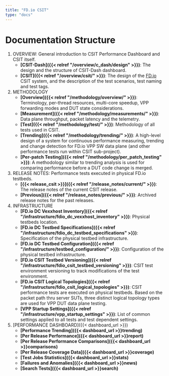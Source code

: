```yaml
---
title: "FD.io CSIT"
type: "docs"
---
```


# Documentation Structure

1. OVERVIEW: General introduction to CSIT Performance Dashboard and CSIT itself.
   - **[CSIT-Dash]({{< relref "/overview/c_dash/design" >}})**: The design and
     the structure of CSIT-Dash dashboard.
   - **[CSIT]({{< relref "/overview/csit/" >}})**: The design of the
     [FD.io](https://fd.io/) CSIT system, and the description of the test
     scenarios, test naming and test tags.
2. METHODOLOGY
   - **[Overview]({{< relref "/methodology/overview/" >}})**: Terminology,
     per-thread resources, multi-core speedup, VPP forwarding modes and DUT
     state considerations.
   - **[Measurement]({{< relref "/methodology/measurements/" >}})**: Data plane
     throughput, packet latency and the telemetry.
   - **[Test]({{< relref "/methodology/test/" >}})**: Methodology of all tests
     used in CSIT.
   - **[Trending]({{< relref "/methodology/trending/" >}})**: A high-level
     design of a system for continuous performance measuring, trending and
     change detection for FD.io VPP SW data plane (and other performance tests
     run within CSIT sub-project).
   - **[Per-patch Testing]({{< relref "/methodology/per_patch_testing" >}})**:
     A methodology similar to trending analysis is used for comparing
     performance before a DUT code change is merged.
3. RELEASE NOTES: Performance tests executed in physical FD.io testbeds.
   - **[{{< release_csit >}}]({{< relref "/release_notes/current/" >}})**: The
     release notes of the current CSIT release.
   - **[Previous]({{< relref "/release_notes/previous/" >}})**: Archived release
     notes for the past releases.
4. INFRASTRUCTURE
   - **[FD.io DC Vexxhost Inventory]({{< relref "/infrastructure/fdio_dc_vexxhost_inventory" >}})**:
     Physical testbeds location.
   - **[FD.io DC Testbed Specifications]({{< relref "/infrastructure/fdio_dc_testbed_specifications" >}})**:
     Specification of the physical testbed infrastructure.
   - **[FD.io DC Testbed Configuration]({{< relref "/infrastructure/testbed_configuration/" >}})**:
     Configuration of the physical testbed infrastructure.
   - **[FD.io CSIT Testbed Versioning]({{< relref "/infrastructure/fdio_csit_testbed_versioning" >}})**:
     CSIT test environment versioning to track modifications of the test
     environment.
   - **[FD.io CSIT Logical Topologies]({{< relref "/infrastructure/fdio_csit_logical_topologies" >}})**:
     CSIT performance tests are executed on physical testbeds. Based on the
     packet path thru server SUTs, three distinct logical topology types are
     used for VPP DUT data plane testing.
   - **[VPP Startup Settings]({{< relref "/infrastructure/vpp_startup_settings" >}})**:
     List of common settings applied to all tests and test dependent settings.
5. [PERFORMANCE DASHBOARD]({{< dashboard_url >}})
   - **[Performance Trending]({{< dashboard_url >}}trending)**
   - **[Per Release Performance]({{< dashboard_url >}}report)**
   - **[Per Release Performance Comparisons]({{< dashboard_url >}}comparisons)**
   - **[Per Release Coverage Data]({{< dashboard_url >}}coverage)**
   - **[Test Jobs Statistics]({{< dashboard_url >}}stats)**
   - **[Failures and Anomalies]({{< dashboard_url >}}news)**
   - **[Search Tests]({{< dashboard_url >}}search)**